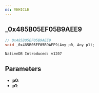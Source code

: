 ```yaml
---
ns: VEHICLE
---
```

## _0x485B05EF05B9AEE9

```c
// 0x485B05EF05B9AEE9
void _0x485B05EF05B9AEE9(Any p0, Any p1);
```

```
NativeDB Introduced: v1207
```

## Parameters
* **p0**:
* **p1**:
